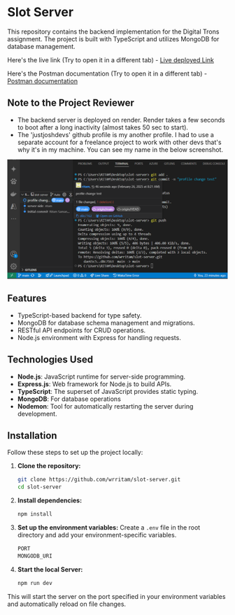 
# Slot Server

This repository contains the backend implementation for the Digital Trons assignment. The project is built with TypeScript and utilizes MongoDB for database management. 

Here's the live link (Try to open it in a different tab) - [Live deployed Link](https://slot-server-6a9p.onrender.com)

Here's the Postman documentation (Try to open it in a different tab) - [Postman documentation](https://documenter.getpostman.com/view/21414570/2sAYdeNXWM#178ed9b9-631e-4c4c-aaf1-959432c9105d)

## Note to the Project Reviewer
- The backend server is deployed on render. Render takes a few seconds to boot after a long inactivity (almost takes 50 sec to start).
- The 'justjoshdevs' github profile is my another profile. I had to use a separate account for a freelance project to work with other devs that's why it's in my machine. You can see my name in the below screenshot.
<div align="center">

<img src ="src/Screenshot (83).png" width=full height=full>
</div>

## Features

- TypeScript-based backend for type safety.
- MongoDB for database schema management and migrations.
- RESTful API endpoints for CRUD operations.
- Node.js environment with Express for handling requests.

## Technologies Used

- **Node.js**: JavaScript runtime for server-side programming.
- **Express.js**: Web framework for Node.js to build APIs.
- **TypeScript**: The superset of JavaScript provides static typing.
- **MongoDB**: For database operations
- **Nodemon**: Tool for automatically restarting the server during development.

## Installation

Follow these steps to set up the project locally:

1. **Clone the repository:**

   ```bash
   git clone https://github.com/wrritam/slot-server.git
   cd slot-server
   ```

2. **Install dependencies:**

   ```bash
   npm install
   ```

3. **Set up the environment variables:**
   Create a `.env` file in the root directory and add your environment-specific variables.
   ```bash
   PORT
   MONGODB_URI

6. **Start the local Server:**
   ```bash
   npm run dev

This will start the server on the port specified in your environment variables and automatically reload on file changes.
